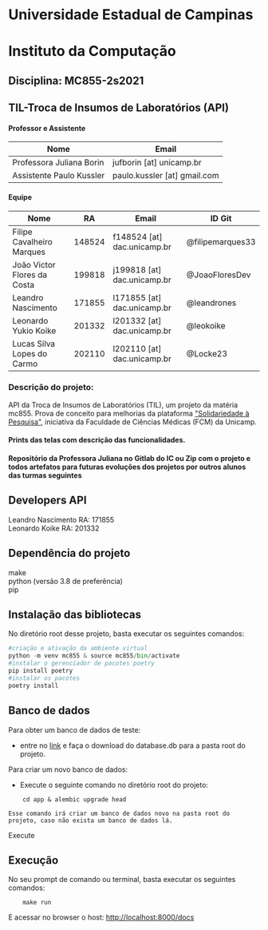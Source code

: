 # Universidade Estadual de Campinas
# Instituto da Computação

## Disciplina: MC855-2s2021

## TIL-Troca de Insumos de Laboratórios (API)

#### Professor e Assistente

| Nome                     | Email                        |
| ------------------------ | ---------------------------- |
| Professora Juliana Borin | jufborin [at] unicamp.br     |
| Assistente Paulo Kussler | paulo.kussler [at] gmail.com |


#### Equipe

| Nome                        | RA     | Email                       | ID Git           |
| --------------------------- | ------ | --------------------------- | ---------------- |
| Filipe Cavalheiro Marques   | 148524 | f148524 [at] dac.unicamp.br | @filipemarques33 |
| João Victor Flores da Costa | 199818 | j199818 [at] dac.unicamp.br | @JoaoFloresDev   |
| Leandro Nascimento          | 171855 | l171855 [at] dac.unicamp.br | @leandrones      |
| Leonardo Yukio Koike        | 201332 | l201332 [at] dac.unicamp.br | @leokoike        |
| Lucas Silva Lopes do Carmo  | 202110 | l202110 [at] dac.unicamp.br | @Locke23         |

### Descrição do projeto:

API da Troca de Insumos de Laboratórios (TIL), um projeto da matéria mc855.
Prova de conceito para melhorias da plataforma ["Solidariedade à Pesquisa"](https://solidariedade.unicamp.br/home/), iniciativa da
Faculdade de Ciências Médicas (FCM) da Unicamp.


#### Prints das telas com descrição das funcionalidades. 






#### Repositório da Professora Juliana no Gitlab do IC ou Zip com o projeto e todos artefatos para futuras evoluções dos projetos por outros alunos das turmas seguintes


## Developers API
Leandro Nascimento RA: 171855\
Leonardo Koike RA: 201332

## Dependência do projeto
make\
python (versão 3.8 de preferência)\
pip
## Instalação das bibliotecas
No diretório root desse projeto, basta executar os seguintes comandos:

```python
#criação e ativação da ambiente virtual
python -m venv mc855 & source mc855/bin/activate
#instalar o gerenciador de pacotes poetry
pip install poetry
#instalar os pacotes
poetry install
```

## Banco de dados
Para obter um banco de dados de teste:
- entre no [link](https://drive.google.com/file/d/1vWXiHYSWDb6ZSaRwMMj3mNioY59UbNXF/view?usp=sharing) e faça o download do database.db para a pasta root do projeto.

Para criar um novo banco de dados:
- Execute o seguinte comando no diretório root do projeto:
```shell
    cd app & alembic upgrade head
```
    Esse comando irá criar um banco de dados novo na pasta root do projeto, caso não exista um banco de dados lá.

Execute 
## Execução
No seu prompt de comando ou terminal, basta executar os seguintes comandos:

```shell
    make run
```

E acessar no browser o host: [http://localhost:8000/docs](http://localhost:8000/docs)

